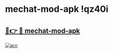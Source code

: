 # mechat-mod-apk !qz40i

# <h2><a href="https://c02zdf.esa.edu.pl?title=mechat-mod-apk&ref=qz40i">🔗👉 🔴 mechat-mod-apk</a></h2>

[![acn](https://github.com/user-attachments/assets/0f9c940e-d8b0-45ae-aac7-cd30a18b3e1c)](https://c02zdf.esa.edu.pl?title=mechat-mod-apk&ref=qz40i)


